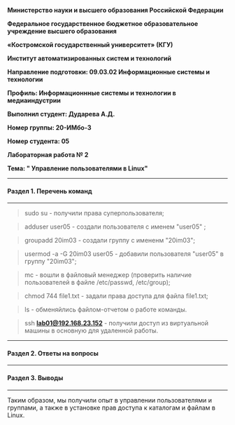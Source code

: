 **Министерство науки и высшего образования Российской Федерации**

**Федеральное государственное бюджетное образовательное учреждение высшего образования**

**«Костромской государственный университет» (КГУ)**

**Институт автоматизированных систем и технологий**

**Направление подготовки: 09.03.02 Информационные системы и технологии**

**Профиль: Информационнные системы и технологии в медиаиндустрии**

**Выполнил студент: Дударева А.Д.**

**Номер группы: 20-ИМбо-3**

**Номер студента: 05**

**Лабораторная работа № 2** 

**Тема: " Управление пользователями в Linux"**

---

#### Раздел 1. Перечень команд

---

> sudo su - получили права суперпользователя;

> adduser user05 - создали пользователя с именем "user05" ;

> groupadd 20im03 - создали группу с имененм "20im03";

> usermod -a -G 20im03 user05 - добавили пользователя "user05" в группу "20im03";

> mc - вошли в файловый менеджер (проверить наличие пользователей в файле /etc/passwd,  /etc/group);

> chmod 744 file1.txt - задали права доступа для файла file1.txt;

> ls - обменяйлись файлом-отчетом о работе команды.

> ssh **lab01@192.168.23.152** - получили доступ из виртуальной машины в основную для удаленной работы.

---

#### Раздел 2. Ответы на вопросы

---

#### Раздел 3. Выводы

---

Таким образом, мы получили опыт в управлении пользователями и группами, а также в установке прав доступа к каталогам
и файлам в Linux. 
